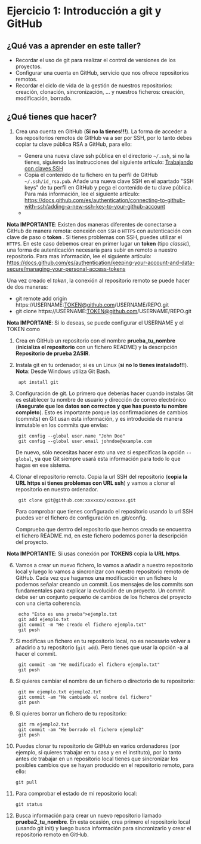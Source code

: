 # Ejercicio 1: Introducción a git y GitHub

## ¿Qué vas a aprender en este taller?

* Recordar el uso de git para realizar el control de versiones de los proyectos.
* Configurar una cuenta en GitHub, servicio que nos ofrece repositorios remotos.
* Recordar el ciclo de vida de la gestión de nuestros repositorios: creación, clonación, sincronización, ... y nuestros ficheros:  creación, modificación, borrado.

## ¿Qué tienes que hacer?

1. Crea una cuenta en GitHub (**Si no la tienes!!!**). La forma de acceder a los repositorios remotos de GitHub va a ser por SSH, por lo tanto debes copiar tu clave pública RSA a GitHub, para ello:

   * Genera una nueva clave ssh pública en el directorio `~/.ssh`, si no la tienes,   siguiendo las instrucciones del siguiente artículo: [Trabajando con claves SSH](ssh-con-claves.md)
   	* Copia el contenido de tu fichero en tu perfil de GitHub `~/.ssh/id_rsa.pub`.  Añade una nueva clave SSH en el apartado "SSH keys" de tu perfil en GitHub y pega el contenido de tu clave pública. Para más información, lee el siguiente artículo: <https://docs.github.com/es/authentication/connecting-to-github-with-ssh/adding-a-new-ssh-key-to-your-github-account>
	* 

**Nota IMPORTANTE**: Existen dos maneras diferentes de conectarse a GitHub de manera remota: conexión con `SSH` o `HTTPS` con autenticación con clave de paso o **token** . Si tienes problemas con SSH, puedes utilizar el `HTTPS`. 
En este caso debemos crear en primer lugar un **token** (tipo *classic*), una forma de autenticación necesaria para subir en remoto a nuestro repositorio. Para mas información, lee el siguiente artículo: <https://docs.github.com/es/authentication/keeping-your-account-and-data-secure/managing-your-personal-access-tokens>

Una vez creado el *token*, la conexión al repositorio remoto se puede hacer de dos maneras:
* git remote add origin https://USERNAME:TOKEN@github.com/USERNAME/REPO.git  
* git clone https://USERNAME:TOKEN@github.com/USERNAME/REPO.git

**Nota IMPORTANE**: Si lo deseas, se puede configurar el USERNAME y el TOKEN como 

1. Crea en GitHub un repositorio con el nombre **prueba_tu_nombre** (**inicializa el repositorio** con un fichero README) y la descripción **Repositorio de prueba 2ASIR**.

2. Instala git en tu ordenador, si es un Linux (**si no lo tienes instalado!!!**). **Nota**: Desde Windows utiliza Git Bash.

		apt install git

3. Configuración de git. Lo primero que deberías hacer cuando instalas Git es establecer tu nombre de usuario y dirección de correo electrónico (**Asegurate que los datos son correctos y que has puesto tu nombre completo**). Esto es importante porque las confirmaciones de cambios (commits) en Git usan esta información, y es introducida de manera inmutable en los commits que envías:

		git config --global user.name "John Doe"
		git config --global user.email johndoe@example.com

	De nuevo, sólo necesitas hacer esto una vez si especificas la opción `--global`, ya que Git siempre usará esta información para todo lo que hagas en ese sistema.

4. Clonar el repositorio remoto. Copia la url SSH del repositorio (**copia la URL https si tienes problemas con URL ssh**) y vamos a clonar el repositorio en nuestro ordenador.

		git clone git@github.com:xxxxxxx/xxxxxxx.git

	Para comprobar que tienes configurado el repositorio usando la url SSH puedes ver el fichero de configuración en .git/config.

	Comprueba que dentro del repositorio que hemos creado se encuentra el fichero README.md, en este fichero podemos poner la descripción del proyecto.

**Nota IMPORTANTE**: Si usas conexión por **TOKENS** copia la **URL https**.

6. Vamos a crear un nuevo fichero, lo vamos a añadir a nuestro repositorio local y luego lo vamos a sincronizar con nuestro repositorio remoto de GitHub. Cada vez que hagamos una modificación en un fichero lo podemos señalar creando un commit. Los mensajes de los commits son fundamentales para explicar la evolución de un proyecto. Un commit debe ser un conjunto pequeño de cambios de los ficheros del proyecto con una cierta coherencia.

		echo "Esto es una prueba">ejemplo.txt
		git add ejemplo.txt
		git commit -m "He creado el fichero ejemplo.txt"
		git push

7. Si modificas un fichero en tu repositorio local, no es necesario volver a añadirlo a tu repositorio (`git add`). Pero tienes que usar la opción -a al hacer el commit.

		git commit -am "He modificado el fichero ejemplo.txt"
		git push

8. Si quieres cambiar el nombre de un fichero o directorio de tu repositorio:

		git mv ejemplo.txt ejemplo2.txt
		git commit -am "He cambiado el nombre del fichero"
		git push

9. Si quieres borrar un fichero de tu repositorio:

		git rm ejemplo2.txt
		git commit -am "He borrado el fichero ejemplo2"
		git push

10. Puedes clonar tu repositorio de GitHub en varios ordenadores (por ejemplo, si quieres trabajar en tu casa y en el instituto), por lo tanto antes de trabajar en un repositorio local tienes que sincronizar los posibles cambios que se hayan producido en el repositorio remoto, para ello:

		git pull

11. Para comprobar el estado de mi repositorio local:

		git status

12. Busca información para crear un nuevo repositorio llamado **prueba2_tu_nombre**. En esta ocasión, crea primero el repositorio local (usando git init) y luego busca información para sincronizarlo y crear el repositorio remoto en GitHub.